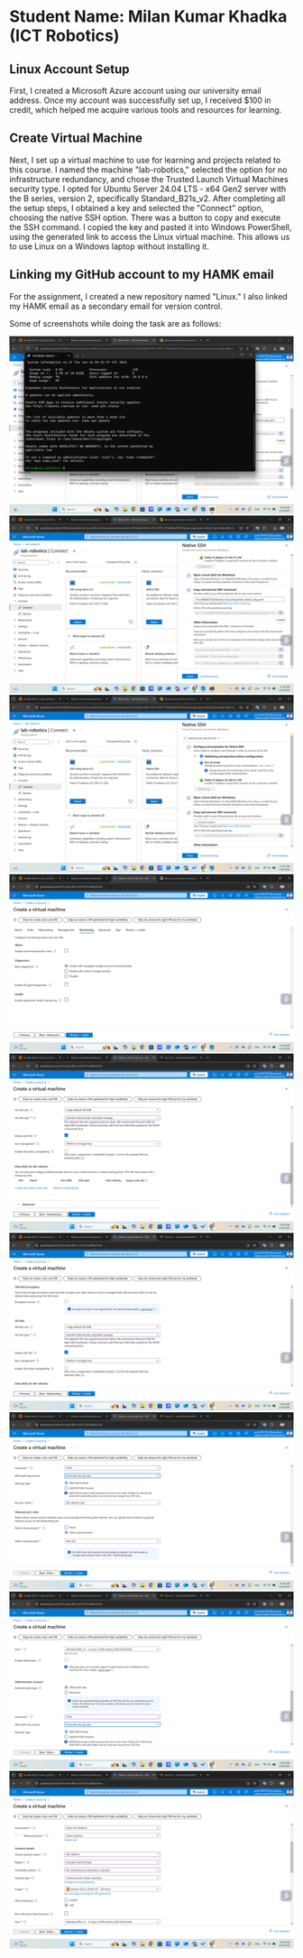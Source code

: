 # Student Name: Milan Kumar Khadka (ICT Robotics)
## Linux Account Setup

First, I created a Microsoft Azure account using our university email address. Once my account was successfully set up, I received $100 in credit, which helped me acquire various tools and resources for learning.

## Create Virtual Machine

Next, I set up a virtual machine to use for learning and projects related to this course. I named the machine "lab-robotics," selected the option for no infrastructure redundancy, and chose the Trusted Launch Virtual Machines security type. I opted for Ubuntu Server 24.04 LTS - x64 Gen2 server with the B series, version 2, specifically Standard_B21s_v2. After completing all the setup steps, I obtained a key and selected the "Connect" option, choosing the native SSH option.
There was a button to copy and execute the SSH command. I copied the key and pasted it into Windows PowerShell, using the generated link to access the Linux virtual machine. This allows us to use Linux on a Windows laptop without installing it.

## Linking my GitHub account to my HAMK email

For the assignment, I created a new repository named "Linux." I also linked my HAMK email as a secondary email for version control.

Some of screenshots while doing the task are as follows:

![alt text](<Screenshot (68).png>) ![alt text](<Screenshot (66).png>) ![alt text](<Screenshot (64).png>) ![alt text](<Screenshot (63).png>) ![alt text](<Screenshot (62).png>) ![alt text](<Screenshot (61).png>) ![alt text](<Screenshot (60).png>) ![alt text](<Screenshot (59).png>) ![alt text](<Screenshot (58).png>)
